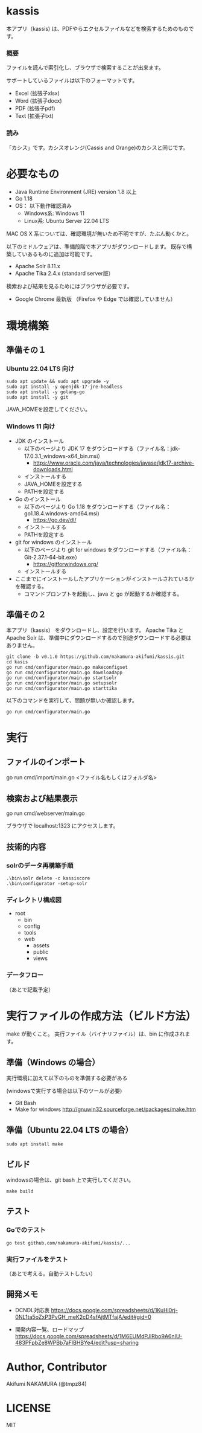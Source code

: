 # kassis

本アプリ（kassis) は、PDFやらエクセルファイルなどを検索するためのものです。

### 概要

ファイルを読んで索引化し、ブラウザで検索することが出来ます。

サポートしているファイルは以下のフォーマットです。
- Excel (拡張子xlsx)
- Word (拡張子docx)
- PDF (拡張子pdf)
- Text (拡張子txt)

### 読み

「カシス」です。カシスオレンジ(Cassis and Orange)のカシスと同じです。

# 必要なもの

- Java Runtime Environment (JRE) version 1.8 以上
- Go 1.18
- OS： 以下動作確認済み
  - Windows系: Windows 11
  - Linux系: Ubuntu Server 22.04 LTS

MAC OS X 系については、確認環境が無いため不明ですが、たぶん動くかと。

以下のミドルウェアは、準備段階で本アプリがダウンロードします。
既存で構築していあるものに追加は可能です。
- Apache Solr 8.11.x
- Apache Tika 2.4.x (standard server版）

検索および結果を見るためにはブラウザが必要です。
- Google Chrome 最新版
（Firefox や Edge では確認していません）

# 環境構築

## 準備その１

### Ubuntu 22.04 LTS 向け

```shell
sudo apt update && sudo apt upgrade -y
sudo apt install -y openjdk-17-jre-headless
sudo apt install -y golang-go
sudo apt install -y git
```

JAVA_HOMEを設定してください。

### Windows 11 向け

- JDK のインストール
  - 以下のページより JDK 17 をダウンロードする（ファイル名：jdk-17.0.3.1_windows-x64_bin.msi）
    - https://www.oracle.com/java/technologies/javase/jdk17-archive-downloads.html
  - インストールする
  - JAVA_HOMEを設定する
  - PATHを設定する
- Go のインストール
  - 以下のページより Go 1.18 をダウンロードする（ファイル名：go1.18.4.windows-amd64.msi)
    - https://go.dev/dl/
  - インストールする
  - PATHを設定する
- git for windows のインストール
  - 以下のページより git for windows をダウンロードする（ファイル名：Git-2.37.1-64-bit.exe）
    - https://gitforwindows.org/
  - インストールする
- ここまでにインストールしたアプリケーションがインストールされているかを確認する。
  - コマンドプロンプトを起動し、java と go が起動するか確認する。

## 準備その２

本アプリ（kassis） をダウンロードし、設定を行います。
Apache Tika と Apache Solr は、準備中にダウンロードするので別途ダウンロードする必要はありません。

```
git clone -b v0.1.0 https://github.com/nakamura-akifumi/kassis.git
cd kasis
go run cmd/configurator/main.go makeconfigset
go run cmd/configurator/main.go downloadapp
go run cmd/configurator/main.go startsolr
go run cmd/configurator/main.go setupsolr
go run cmd/configurator/main.go starttika
```

以下のコマンドを実行して、問題が無いか確認します。

```
go run cmd/configurator/main.go
```

# 実行

## ファイルのインポート

go run cmd/import/main.go <ファイル名もしくはフォルダ名>

## 検索および結果表示

go run cmd/webserver/main.go

ブラウザで localhost:1323 にアクセスします。

## 技術的内容

### solrのデータ再構築手順

```shell
.\bin\solr delete -c kassiscore
.\bin\configurator -setup-solr
```

### ディレクトリ構成図
- root
  - bin
  - config
  - tools
  - web
    - assets
    - public
    - views

### データフロー
（あとで記載予定）

# 実行ファイルの作成方法（ビルド方法）

make が動くこと。
実行ファイル（バイナリファイル）は、bin に作成されます。

## 準備（Windows の場合）

実行環境に加えて以下のものを準備する必要がある

  (windowsで実行する場合は以下のツールが必要)
- Git Bash
- Make for windows
http://gnuwin32.sourceforge.net/packages/make.htm

## 準備（Ubuntu 22.04 LTS の場合）

```
sudo apt install make 
```

## ビルド

windowsの場合は、git bash 上で実行してください。

```
make build 
```

## テスト

### Goでのテスト
```
go test github.com/nakamura-akifumi/kassis/...
```

### 実行ファイルをテスト

（あとで考える。自動テストしたい）

## 開発メモ

- DCNDL対応表
https://docs.google.com/spreadsheets/d/1KuHi0rj-0NL1ta5oZxP3PvGH_meK2cD4sfAjtMTfajA/edit#gid=0

- 開発内容一覧、ロードマップ
  https://docs.google.com/spreadsheets/d/1M6EUMdPJlRbo9A6nIU-483PFpbZe8WPBb7aFlBHBYe4/edit?usp=sharing

# Author, Contributor

Akifumi NAKAMURA (@tmpz84)

# LICENSE

MIT
